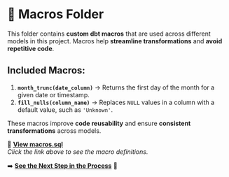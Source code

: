 # 📂 Macros Folder

This folder contains **custom dbt macros** that are used across different models in this project. Macros help **streamline transformations** and **avoid repetitive code**.

## Included Macros:
1. **`month_trunc(date_column)`** → Returns the first day of the month for a given date or timestamp.
2. **`fill_nulls(column_name)`** → Replaces `NULL` values in a column with a default value, such as `'Unknown'`.

These macros improve **code reusability** and ensure **consistent transformations** across models.

📄 **[View macros.sql](macros.sql)**  
_Click the link above to see the macro definitions._


➡️ **[See the Next Step in the Process](../../README.md)** 🔗  
